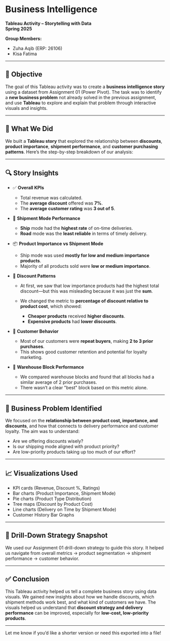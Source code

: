 # Business Intelligence

**Tableau Activity – Storytelling with Data**   
**Spring 2025**

**Group Members:**

* Zuha Aqib (ERP: 26106)
* Kisa Fatima

---

## 📌 Objective

The goal of this Tableau activity was to create a **business intelligence story** using a dataset from Assignment 01 (Power Pivot). The task was to identify a **new business problem** not already solved in the previous assignment, and use **Tableau** to explore and explain that problem through interactive visuals and insights.

---

## 📁 What We Did

We built a **Tableau story** that explored the relationship between **discounts**, **product importance**, **shipment performance**, and **customer purchasing patterns**. Here’s the step-by-step breakdown of our analysis:

---

## 🔍 Story Insights

* ✅ **Overall KPIs**

  * Total revenue was calculated.
  * The **average discount** offered was **7%**.
  * The **average customer rating** was **3 out of 5**.

* 🚚 **Shipment Mode Performance**

  * **Ship** mode had the **highest rate** of on-time deliveries.
  * **Road** mode was the **least reliable** in terms of timely delivery.

* 📦 **Product Importance vs Shipment Mode**

  * Ship mode was used **mostly for low and medium importance products**.
  * Majority of all products sold were **low or medium importance**.

* 💸 **Discount Patterns**

  * At first, we saw that low importance products had the highest total discount—but this was misleading because it was just the **sum**.
  * We changed the metric to **percentage of discount relative to product cost**, which showed:

    * **Cheaper products** received **higher discounts**.
    * **Expensive products** had **lower discounts**.

* 👤 **Customer Behavior**

  * Most of our customers were **repeat buyers**, making **2 to 3 prior purchases**.
  * This shows good customer retention and potential for loyalty marketing.

* 🏢 **Warehouse Block Performance**

  * We compared warehouse blocks and found that all blocks had a similar average of 2 prior purchases.
  * There wasn’t a clear "best" block based on this metric alone.

---

## 🧠 Business Problem Identified

We focused on the **relationship between product cost, importance, and discounts**, and how that connects to delivery performance and customer loyalty. The aim was to understand:

* Are we offering discounts wisely?
* Is our shipping mode aligned with product priority?
* Are low-priority products taking up too much of our effort?

---

## 📈 Visualizations Used

* KPI cards (Revenue, Discount %, Ratings)
* Bar charts (Product Importance, Shipment Mode)
* Pie charts (Product Type Distribution)
* Tree maps (Discount by Product Cost)
* Line charts (Delivery on Time by Shipment Mode)
* Customer History Bar Graphs

---

## 🔁 Drill-Down Strategy Snapshot

We used our Assignment 01 drill-down strategy to guide this story. It helped us navigate from overall metrics → product segmentation → shipment performance → customer behavior.

---

## ✅ Conclusion

This Tableau activity helped us tell a complete business story using data visuals. We gained new insights about how we handle discounts, which shipment methods work best, and what kind of customers we have. The visuals helped us understand that **discount strategy and delivery performance** can be improved, especially for **low-cost, low-priority products**.

---

Let me know if you’d like a shorter version or need this exported into a file!
